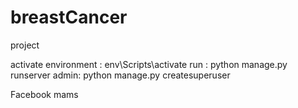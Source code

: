 # breastCancer
project


activate environment : env\Scripts\activate
run : python manage.py runserver
admin: python manage.py createsuperuser

<link a href="https://www.facebook.com/nirajmams.1999/">Facebook mams</link>
